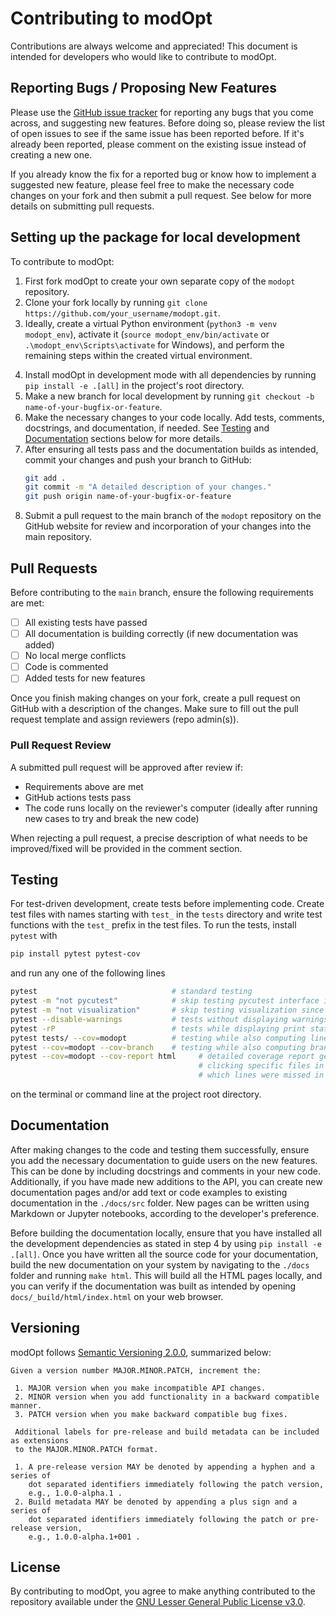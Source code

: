 # Contributing to modOpt

Contributions are always welcome and appreciated!
This document is intended for developers who would like to contribute to modOpt.

## Reporting Bugs / Proposing New Features
Please use the [GitHub issue tracker](https://github.com/LSDOlab/modopt/issues) 
for reporting any bugs that you come across, and suggesting new features.
Before doing so, please review the list of open issues to see if the same issue has been reported before. 
If it's already been reported, please comment on the existing issue instead of creating a new one.

If you already know the fix for a reported bug or know how to implement a suggested new feature, 
please feel free to make the necessary code changes on your fork and then submit a pull request. 
See below for more details on submitting pull requests.

## Setting up the package for local development
To contribute to modOpt:
1. First fork modOpt to create your own separate copy of the `modopt` repository.
2. Clone your fork locally by running `git clone https://github.com/your_username/modopt.git`.
3. Ideally, create a virtual Python environment (`python3 -m venv modopt_env`), 
   activate it (`source modopt_env/bin/activate` or `.\modopt_env\Scripts\activate` for Windows),
   and perform the remaining steps within the created virtual environment.
<!-- 4. Install development dependencies by running `pip install -r requirements.txt`. -->
4. Install modOpt in development mode with all dependencies by running `pip install -e .[all]` in the project's root directory.
5. Make a new branch for local development by running `git checkout -b name-of-your-bugfix-or-feature`.
6. Make the necessary changes to your code locally. 
   Add tests, comments, docstrings, and documentation, if needed.
   See [Testing](#testing) and [Documentation](#documentation) sections below for more details.
7.  After ensuring all tests pass and the documentation builds as intended, 
   commit your changes and push your branch to GitHub:
    ```sh
    git add .
    git commit -m "A detailed description of your changes."
    git push origin name-of-your-bugfix-or-feature
    ```
8.  Submit a pull request to the main branch of the `modopt` repository on the GitHub website for review and
   incorporation of your changes into the main repository.

## Pull Requests
Before contributing to the `main` branch, ensure the following requirements are met:
- [ ] All existing tests have passed
- [ ] All documentation is building correctly (if new documentation was added) 
- [ ] No local merge conflicts
- [ ] Code is commented
- [ ] Added tests for new features

Once you finish making changes on your fork, create a pull request on GitHub with 
a description of the changes.
Make sure to fill out the pull request template and assign reviewers (repo admin(s)).

### Pull Request Review
A submitted pull request will be approved after review if:
 - Requirements above are met
 - GitHub actions tests pass
 - The code runs locally on the reviewer's computer (ideally after running new cases to try and break the new code)

When rejecting a pull request, a precise description of what needs to be
improved/fixed will be provided in the comment section.

## Testing
For test-driven development, create tests before implementing code.
Create test files with names starting with `test_` in the `tests` directory and 
write test functions with the `test_` prefix in the test files.
To run the tests, install `pytest` with 
```sh
pip install pytest pytest-cov
``` 
and run any one of the following lines
```sh
pytest                              # standard testing
pytest -m "not pycutest"            # skip testing pycutest interface in case CUTEst is not available
pytest -m "not visualization"       # skip testing visualization since it opens multiple windows
pytest --disable-warnings           # tests without displaying warnings
pytest -rP                          # tests while displaying print statements
pytest tests/ --cov=modopt          # testing while also computing line coverage
pytest --cov=modopt --cov-branch    # testing while also computing branch coverage
pytest --cov=modopt --cov-report html     # detailed coverage report generated at htmlcov/index.html
                                          # clicking specific files in the report shows 
                                          # which lines were missed in testing
```
on the terminal or command line at the project root directory.

## Documentation
After making changes to the code and testing them successfully, 
ensure you add the necessary documentation to guide users on the new features.
This can be done by including docstrings and comments in your new code.
Additionally, if you have made new additions to the API, you can create new documentation pages 
and/or add text or code examples to existing documentation in the `./docs/src` folder.
New pages can be written using Markdown or Jupyter notebooks, according to the
developer's preference.

Before building the documentation locally, ensure that you have installed all the development dependencies
as stated in step 4 by using `pip install -e .[all]`.
Once you have written all the source code for your documentation, 
build the new documentation on your system by navigating to the `./docs` folder and running `make html`.
This will build all the HTML pages locally, and you can verify if the documentation was built as intended by
opening `docs/_build/html/index.html` on your web browser.

## Versioning
modOpt follows [Semantic Versioning 2.0.0](https://semver.org/spec/v2.0.0.html), summarized below:

```{code-block} none
Given a version number MAJOR.MINOR.PATCH, increment the:

 1. MAJOR version when you make incompatible API changes.
 2. MINOR version when you add functionality in a backward compatible manner.
 3. PATCH version when you make backward compatible bug fixes.

 Additional labels for pre-release and build metadata can be included as extensions 
 to the MAJOR.MINOR.PATCH format.

 1. A pre-release version MAY be denoted by appending a hyphen and a series of 
    dot separated identifiers immediately following the patch version, 
    e.g., 1.0.0-alpha.1 .
 2. Build metadata MAY be denoted by appending a plus sign and a series of 
    dot separated identifiers immediately following the patch or pre-release version, 
    e.g., 1.0.0-alpha.1+001 .
```

## License
By contributing to modOpt, you agree to make anything contributed to the repository available 
under the [GNU Lesser General Public License v3.0](https://github.com/LSDOlab/modopt/blob/main/LICENSE.txt).